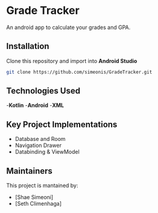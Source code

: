 # Grade Tracker
An android app to calculate your grades and GPA.  

## Installation
Clone this repository and import into **Android Studio**
```bash
git clone https://github.com/simeonis/GradeTracker.git
```
## Technologies Used

-**Kotlin** -**Android** -**XML**  

## Key Project Implementations
* Database and Room 
* Navigation Drawer
* Databinding & ViewModel

## Maintainers
This project is mantained by:
* [Shae Simeoni]
* [Seth Climenhaga]
